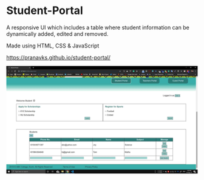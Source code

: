 # Student-Portal

A responsive UI which includes a table where student information can be dynamically added, edited and removed.

Made using HTML, CSS & JavaScript 

https://pranavks.github.io/student-portal/

![Screenshot](https://github.com/pranavks/student-portal/blob/master/images/student-portal.jpg)
